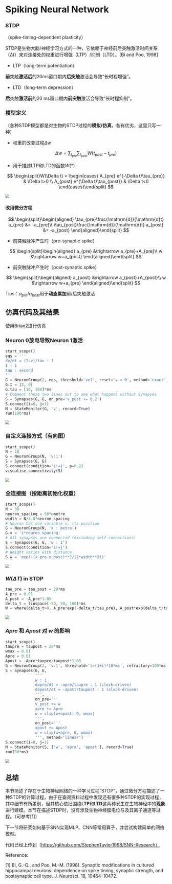 # Spiking Neural Network



### STDP

（spike-timing-dependent plasticity）

STDP是生物大脑/神经学习方式的一种，它依赖于神经前后突触激活时间关系（$\Delta t$）来对连接处的权重进行增强（LTP）/抑制（LTD）。[Bi and Poo, 1998]


- LTP（long-term potentiation）

**前**突触**激活后**的20ms窗口期内**后突触**激活会导致“长时程增强”。

- LTD（long-term depression）

**后**突触**激活前**的20 ms窗口期内**前突触**激活会导致“长时程抑制”。

### 模型定义

（各种STDP模型都是对生物的STDP过程的**模拟/仿真**，各有优劣，这里只写一种）

- 权重的改变过程$\Delta w$

$$
\Delta w = \sum_{t_{pre}} \sum_{t_{post}} W(t_{post}-t_{pre})
$$

- 用于描述LTP和LTD的函数$W(*)$

$$
\begin{split}W(\Delta t) = \begin{cases}
A_{pre} e^{-\Delta t/\tau_{pre}} & \Delta t>0 \\
A_{post} e^{\Delta t/\tau_{post}} & \Delta t<0
\end{cases}\end{split}
$$

<img src="images/L2/4.png" style="zoom: 75%;" />

#### 改用微分方程

$$
\begin{split}\begin{aligned}
\tau_{pre}\frac{\mathrm{d}}{\mathrm{d}t} a_{pre} &= -a_{pre}\\
\tau_{post}\frac{\mathrm{d}}{\mathrm{d}t} a_{post} &= -a_{post}
\end{aligned}\end{split}
$$

- 前突触脉冲产生时（pre-synaptic spike）

$$
\begin{split}\begin{aligned}
a_{pre} &\rightarrow a_{pre}+A_{pre}\\
w &\rightarrow w+a_{post}
\end{aligned}\end{split}
$$

- 前突触脉冲产生时（post-synaptic spike）

$$
\begin{split}\begin{aligned}
a_{post} &\rightarrow a_{post}+A_{post}\\
w &\rightarrow w+a_{pre}
\end{aligned}\end{split}
$$

Tips：$a_{pre}$/$a_{post}$用于**动态累加**前/后突触激活

## 仿真代码及其结果

使用Brian2进行仿真

### Neuron 0放电导致Neuron 1激活

```python
start_scope()
eqs = '''
dv/dt = (I-v)/tau : 1
I : 1
tau : second
'''
G = NeuronGroup(2, eqs, threshold='v>1', reset='v = 0', method='exact')
G.I = [2, 0]
G.tau = [10, 100]*ms
# Comment these two lines out to see what happens without Synapses
S = Synapses(G, G, on_pre='v_post += 0.2')
S.connect(i=0, j=1)
M = StateMonitor(G, 'v', record=True)
run(100*ms)
```

<img src="images/L2/1.png" style="zoom: 75%;" />

### 自定义连接方式（有向图）

```python
start_scope()
N = 10
G = NeuronGroup(N, 'v:1')
S = Synapses(G, G)
S.connect(condition='i!=j', p=0.2)
visualise_connectivity(S)
```

<img src="images/L2/2.png" style="zoom: 75%;" />

### 全连接图（按距离初始化权重）

```python
start_scope()
N = 30
neuron_spacing = 50*umetre
width = N/4.0*neuron_spacing
# Neuron has one variable x, its position
G = NeuronGroup(N, 'x : metre')
G.x = 'i*neuron_spacing'
# All synapses are connected (excluding self-connections)
S = Synapses(G, G, 'w : 1')
S.connect(condition='i!=j')
# Weight varies with distance
S.w = 'exp(-(x_pre-x_post)**2/(2*width**2))'
```

<img src="images/L2/3.png" style="zoom: 75%;" />

### $W(\Delta T)$ in STDP

```python
tau_pre = tau_post = 20*ms
A_pre = 0.01
A_post = -A_pre*1.05
delta_t = linspace(-50, 50, 100)*ms
W = where(delta_t>0, A_pre*exp(-delta_t/tau_pre), A_post*exp(delta_t/tau_post))
```

<img src="images/L2/4.png" style="zoom: 75%;" />

### $Apre$ 和 $Apost$ 对 $w$ 的影响

```python
start_scope()
taupre = taupost = 20*ms
wmax = 0.01
Apre = 0.01
Apost = -Apre*taupre/taupost*1.05
G = NeuronGroup(2, 'v:1', threshold='t>(1+i)*10*ms', refractory=100*ms)
S = Synapses(G, G,
             '''
             w : 1
             dapre/dt = -apre/taupre : 1 (clock-driven)
             dapost/dt = -apost/taupost : 1 (clock-driven)
             ''',
             on_pre='''
             v_post += w
             apre += Apre
             w = clip(w+apost, 0, wmax)
             ''',
             on_post='''
             apost += Apost
             w = clip(w+apre, 0, wmax)
             ''', method='linear')
S.connect(i=0, j=1)
M = StateMonitor(S, ['w', 'apre', 'apost'], record=True)
run(30*ms)
```

<img src="images/L2/5.png" style="zoom: 75%;" />

## 总结

​		本节简述了存在于生物神经网络的一种学习过程“STDP”，通过微分方程描述了一种STDP的计算过程，由于在查阅资料过程中发现还有很多种STDP的实现过程，其中细节有所差别，但其核心依旧围绕**LTP**和**LTD**这两种发生在生物神经中的**现象**进行建模。本节在描述STDP时，没有涉及生物神经膜电位与及其离子通道等过程。（可参考[1]）

​		下一节将研究如何基于SNN实现MLP、CNN等常用算子，并尝试构建简单的网络模型。

代码已经上传到（https://github.com/StephenTaylor1998/SNN-Research）



Reference:

[1] Bi, G.-Q., and Poo, M.-M. (1998). Synaptic modifications in cultured hippocampal
neurons: dependence on spike timing, synaptic strength, and postsynaptic cell
type. J. Neurosci. 18, 10464–10472.







